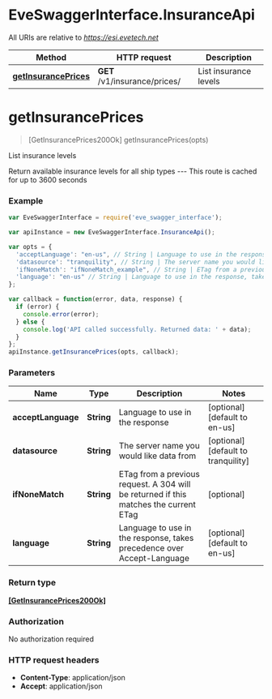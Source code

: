 # EveSwaggerInterface.InsuranceApi

All URIs are relative to *https://esi.evetech.net*

Method | HTTP request | Description
------------- | ------------- | -------------
[**getInsurancePrices**](InsuranceApi.md#getInsurancePrices) | **GET** /v1/insurance/prices/ | List insurance levels


<a name="getInsurancePrices"></a>
# **getInsurancePrices**
> [GetInsurancePrices200Ok] getInsurancePrices(opts)

List insurance levels

Return available insurance levels for all ship types  ---  This route is cached for up to 3600 seconds

### Example
```javascript
var EveSwaggerInterface = require('eve_swagger_interface');

var apiInstance = new EveSwaggerInterface.InsuranceApi();

var opts = { 
  'acceptLanguage': "en-us", // String | Language to use in the response
  'datasource': "tranquility", // String | The server name you would like data from
  'ifNoneMatch': "ifNoneMatch_example", // String | ETag from a previous request. A 304 will be returned if this matches the current ETag
  'language': "en-us" // String | Language to use in the response, takes precedence over Accept-Language
};

var callback = function(error, data, response) {
  if (error) {
    console.error(error);
  } else {
    console.log('API called successfully. Returned data: ' + data);
  }
};
apiInstance.getInsurancePrices(opts, callback);
```

### Parameters

Name | Type | Description  | Notes
------------- | ------------- | ------------- | -------------
 **acceptLanguage** | **String**| Language to use in the response | [optional] [default to en-us]
 **datasource** | **String**| The server name you would like data from | [optional] [default to tranquility]
 **ifNoneMatch** | **String**| ETag from a previous request. A 304 will be returned if this matches the current ETag | [optional] 
 **language** | **String**| Language to use in the response, takes precedence over Accept-Language | [optional] [default to en-us]

### Return type

[**[GetInsurancePrices200Ok]**](GetInsurancePrices200Ok.md)

### Authorization

No authorization required

### HTTP request headers

 - **Content-Type**: application/json
 - **Accept**: application/json

